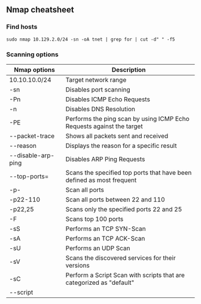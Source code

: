 ## Nmap cheatsheet

### Find hosts
```
sudo nmap 10.129.2.0/24 -sn -oA tnet | grep for | cut -d" " -f5
```

### Scanning options
|Nmap options|Description|
|---|---|
|10.10.10.0/24|	Target network range|
|-sn|Disables port scanning|
|-Pn|Disables ICMP Echo Requests|
|-n|Disables DNS Resolution|
|-PE|Performs the ping scan by using ICMP Echo Requests against the target|
|--packet-trace|Shows all packets sent and received|
|--reason|Displays the reason for a specific result|
|--disable-arp-ping|Disables ARP Ping Requests|
|--top-ports=<num>|Scans the specified top ports that have been defined as most frequent|
|-p-|Scan all ports|
|-p22-110|Scan all ports between 22 and 110|
|-p22,25|Scans only the specified ports 22 and 25|
|-F|Scans top 100 ports|
|-sS|Performs an TCP SYN-Scan|
|-sA|Performs an TCP ACK-Scan|
|-sU|Performs an UDP Scan|
|-sV|Scans the discovered services for their versions|
|-sC|Perform a Script Scan with scripts that are categorized as "default"|
|--script <script>|Performs a Script Scan by using the specified scripts|
|-O|Performs an OS Detection Scan to determine the OS of the target|
|-A|Performs OS Detection, Service Detection, and traceroute scans|
|-D|RND:5	Sets the number of random Decoys that will be used to scan the target|
|-e|Specifies the network interface that is used for the scan|
|-S|10.10.10.200	Specifies the source IP address for the scan|
|-g|Specifies the source port for the scan|
|--dns-server <ns>|DNS resolution is performed by using a specified name server|

### Output Options
|Nmap options|Description|
|---|---|
|-oA filename|Stores the results in all available formats starting with the name of "filename"|
|-oN filename|Stores the results in normal format with the name "filename"|
|-oG filename|Stores the results in "grepable" format with the name of "filename"|
|-oX filename|Stores the results in XML format with the name of "filename"|

### Performance options
|Nmap Options|Description|
|---|---|
|--max-retries <num>|Sets the number of retries for scans of specific ports|
|--stats-every=5s|Displays scan's status every 5 seconds|
|-v/-vv|Displays verbose output during the scan|
|--initial-rtt-timeout 50ms|Sets the specified time value as initial RTT timeout|
|--max-rtt-timeout 100ms|Sets the specified time value as maximum RTT timeout|
|--min-rate 300|Sets the number of packets that will be sent simultaneously|
|-T <0-5>|Specifies the specific timing template|